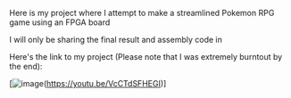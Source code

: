 Here is my project where I attempt to make a streamlined Pokemon RPG game using an FPGA board

I will only be sharing the final result and assembly code in 


Here's the link to my project (Please note that I was extremely burntout by the end): 

[![image](https://github.com/user-attachments/assets/4b9542e5-35de-4647-aee1-bb65310273ba)(https://youtu.be/VcCTdSFHEGI)]


